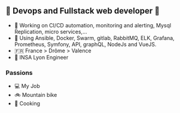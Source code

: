 ## :rocket: Devops and Fullstack web developer :rocket:

* :rainbow: Working on CI/CD automation, monitoring and alerting, Mysql Replication, micro services,...
* :fire_engine: Using Ansible, Docker, Swarm, gitlab, RabbitMQ, ELK, Grafana, Prometheus, Symfony, API, graphQL, NodeJs and VueJS.
* :fr: France > Drôme > Valence
* :turtle: INSA Lyon Engineer

### Passions

* :computer: My Job
* :bike: Mountain bike
* :cookie: Cooking
